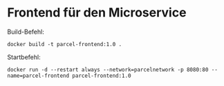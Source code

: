 # Frontend für den Microservice

Build-Befehl:
```
docker build -t parcel-frontend:1.0 .
```

Startbefehl:
```
docker run -d --restart always --network=parcelnetwork -p 8080:80 --name=parcel-frontend parcel-frontend:1.0
```
